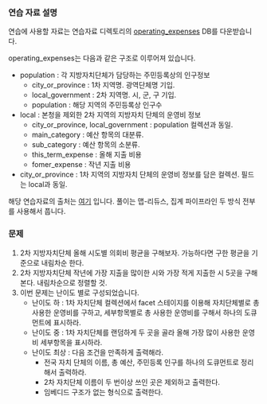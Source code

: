 ### 연습 자료 설명

<p>연습에 사용할 자료는 연습자료 디렉토리의 <a href="https://github.com/TaekGeunLee/study_MongoDB/tree/master/A3/referList/operating_expenses">operating_expenses</a> DB를 다운받습니다.<br /></p>

<p>operating_expenses는 다음과 같은 구조로 이루어져 있습니다.</p>

<ul>
<li>population : 각 지방자치단체가 담당하는 주민등록상의 인구정보
    <ul>
    <li>city_or_province : 1차 지역명. 광역단체명 기입.</li>
    <li>local_government : 2차 지역명. 시, 군, 구 기입.</li>
    <li>population : 해당 지역의 주민등록상 인구수</li>   
    </ul>
</li>
<li>local : 본청을 제외한 2차 지역의 지방자치 단체의 운영비 정보
    <ul>
    <li>city_or_province, local_government : population 컬렉션과 동일.</li>
    <li>main_category : 예산 항목의 대분류.</li>
    <li>sub_category : 예산 항목의 소분류.</li>
    <li>this_term_expense : 올해 지출 비용</li>
    <li>fomer_expense : 작년 지출 비용</li>   
    </ul>
</li>
<li>city_or_province : 1차 지역의 지방자치 단체의 운영비 정보를 담은 컬렉션. 필드는 local과 동일.</li>
</ul>

해당 연습자료의 출처는 <a href="https://www.aladin.co.kr/shop/wproduct.aspx?ItemId=222132841">여기</a> 입니다.
풀이는 맵-리듀스, 집계 파이프라인 두 방식 전부를 사용해서 풉니다.

### 문제

1. 2차 지방자치단체 올해 시도별 의회비 평균을 구해보자. 가능하다면 구한 평균을 기준으로 내림차순 한다.
2. 2차 지방자치단체 작년에 가장 지출을 많이한 시와 가장 적게 지출한 시 5곳을 구해본다. 내림차순으로 정렬할 것.
3. 이번 문제는 난이도 별로 구성되었습니다.
    - 난이도 하 : 1차 자치단체 컬렉션에서 facet 스테이지를 이용해 자치단체별로 총 사용한 운영비를 구하고, 세부항목별로 총 사용한 운영비를 구해서 하나의 도큐먼트에 표시하라.
    - 난이도 중 : 1차 자치단체를 랜덤하게 두 곳을 골라 올해 가장 많이 사용한 운영비 세부항목을 표시하라.
    - 난이도 최상 : 다음 조건을 만족하게 출력해라.
        - 전국 자치 단체의 이름, 총 예산, 주민등록 인구를 하나의 도큐먼트로 정리해서 출력하라.
        - 2차 자치단체 이름이 두 번이상 쓰인 곳은 제외하고 출력한다.
        - 임베디드 구조가 없는 형식으로 출력한다.


